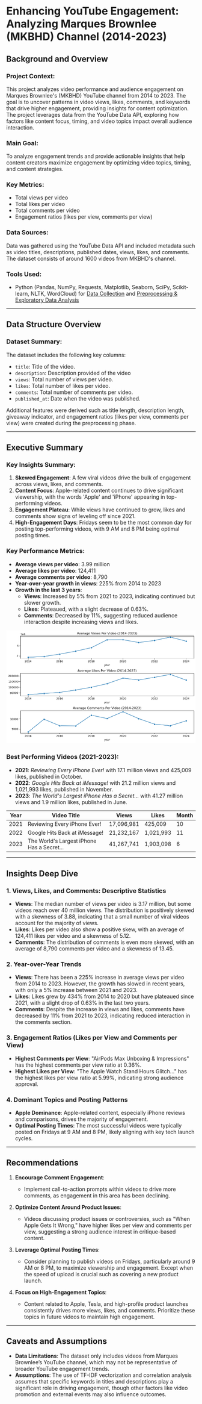 # Enhancing YouTube Engagement: Analyzing Marques Brownlee (MKBHD) Channel (2014-2023)

## Background and Overview

### Project Context:
This project analyzes video performance and audience engagement on Marques Brownlee's (MKBHD) YouTube channel from 2014 to 2023. The goal is to uncover patterns in video views, likes, comments, and keywords that drive higher engagement, providing insights for content optimization. The project leverages data from the YouTube Data API, exploring how factors like content focus, timing, and video topics impact overall audience interaction.

### Main Goal:
To analyze engagement trends and provide actionable insights that help content creators maximize engagement by optimizing video topics, timing, and content strategies.

### Key Metrics:
- Total views per video
- Total likes per video
- Total comments per video
- Engagement ratios (likes per view, comments per view)

### Data Sources:
Data was gathered using the YouTube Data API and included metadata such as video titles, descriptions, published dates, views, likes, and comments. The dataset consists of around 1600 videos from MKBHD's channel.

### Tools Used:
- Python (Pandas, NumPy, Requests, Matplotlib, Seaborn, SciPy, Scikit-learn, NLTK, WordCloud) for [Data Collection](https://github.com/nacin023/youtube_engagement_analysis/blob/main/1_data_collection.ipynb) and [Preprocessing & Exploratory Data Analysis](https://github.com/nacin023/youtube_engagement_analysis/blob/main/2_preprocessing_and_eda.ipynb)

---

## Data Structure Overview

### Dataset Summary:
The dataset includes the following key columns:
- `title`: Title of the video.
- `description`: Description provided of the video
- `views`: Total number of views per video.
- `likes`: Total number of likes per video.
- `comments`: Total number of comments per video.
- `published_at`: Date when the video was published.
  
Additional features were derived such as title length, description length, giveaway indicator, and engagement ratios (likes per view, comments per view) were created during the preprocessing phase.

---

## Executive Summary

### Key Insights Summary:
1. **Skewed Engagement**: A few viral videos drive the bulk of engagement across views, likes, and comments. 
2. **Content Focus**: Apple-related content continues to drive significant viewership, with the words 'Apple' and 'iPhone' appearing in top-performing videos.
3. **Engagement Plateau**: While views have continued to grow, likes and comments show signs of leveling off since 2021.
4. **High-Engagement Days**: Fridays seem to be the most common day for posting top-performing videos, with 9 AM and 8 PM being optimal posting times.

### Key Performance Metrics:
- **Average views per video**: 3.99 million
- **Average likes per video**: 124,411
- **Average comments per video**: 8,790
- **Year-over-year growth in views**: 225% from 2014 to 2023
- **Growth in the last 3 years**: 
  - **Views**: Increased by 5% from 2021 to 2023, indicating continued but slower growth.
  - **Likes**: Plateaued, with a slight decrease of 0.63%.
  - **Comments**: Decreased by 11%, suggesting reduced audience interaction despite increasing views and likes.

![alt text](image-1.png)

### Best Performing Videos (2021-2023):
- **2021**: *Reviewing Every iPhone Ever!* with 17.1 million views and 425,009 likes, published in October.
- **2022**: *Google Hits Back at iMessage!* with 21.2 million views and 1,021,993 likes, published in November.
- **2023**: *The World's Largest iPhone Has a Secret...* with 41.27 million views and 1.9 million likes, published in June.

| Year | Video Title                                | Views    | Likes   | Month |
|------|--------------------------------------------|----------|---------|-------|
| 2021 | Reviewing Every iPhone Ever!               | 17,096,981 | 425,009 | 10    |
| 2022 | Google Hits Back at iMessage!              | 21,232,167 | 1,021,993 |11    |
| 2023 | The World's Largest iPhone Has a Secret... | 41,267,741 | 1,903,098 | 6     |

---

## Insights Deep Dive

### 1. Views, Likes, and Comments: Descriptive Statistics
- **Views**: The median number of views per video is 3.17 million, but some videos reach over 40 million views. The distribution is positively skewed with a skewness of 3.88, indicating that a small number of viral videos account for the majority of views.
- **Likes**: Likes per video also show a positive skew, with an average of 124,411 likes per video and a skewness of 5.12.
- **Comments**: The distribution of comments is even more skewed, with an average of 8,790 comments per video and a skewness of 13.45.

### 2. Year-over-Year Trends
- **Views**: There has been a 225% increase in average views per video from 2014 to 2023. However, the growth has slowed in recent years, with only a 5% increase between 2021 and 2023.
- **Likes**: Likes grew by 434% from 2014 to 2020 but have plateaued since 2021, with a slight drop of 0.63% in the last two years.
- **Comments**: Despite the increase in views and likes, comments have decreased by 11% from 2021 to 2023, indicating reduced interaction in the comments section.

### 3. Engagement Ratios (Likes per View and Comments per View)
- **Highest Comments per View**: "AirPods Max Unboxing & Impressions" has the highest comments per view ratio at 0.36%.
- **Highest Likes per View**: "The Apple Watch Stand Hours Glitch..." has the highest likes per view ratio at 5.99%, indicating strong audience approval.

### 4. Dominant Topics and Posting Patterns
- **Apple Dominance**: Apple-related content, especially iPhone reviews and comparisons, drives the majority of engagement.
- **Optimal Posting Times**: The most successful videos were typically posted on Fridays at 9 AM and 8 PM, likely aligning with key tech launch cycles.

---

## Recommendations

1. **Encourage Comment Engagement**:
   - Implement call-to-action prompts within videos to drive more comments, as engagement in this area has been declining.
   
2. **Optimize Content Around Product Issues**:
   - Videos discussing product issues or controversies, such as "When Apple Gets It Wrong," have higher likes per view and comments per view, suggesting a strong audience interest in critique-based content.
   
3. **Leverage Optimal Posting Times**:
   - Consider planning to publish videos on Fridays, particularly around 9 AM or 8 PM, to maximize viewership and engagement. Except when the speed of upload is crucial such as covering a new product launch.

4. **Focus on High-Engagement Topics**:
   - Content related to Apple, Tesla, and high-profile product launches consistently drives more views, likes, and comments. Prioritize these topics in future videos to maintain high engagement.

---

## Caveats and Assumptions
- **Data Limitations**: The dataset only includes videos from Marques Brownlee’s YouTube channel, which may not be representative of broader YouTube engagement trends.
- **Assumptions**: The use of TF-IDF vectorization and correlation analysis assumes that specific keywords in titles and descriptions play a significant role in driving engagement, though other factors like video promotion and external events may also influence outcomes.



[def]: image.png